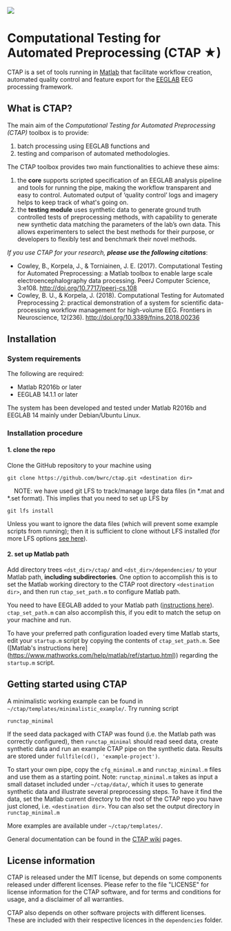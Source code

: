 ![](https://upload.wikimedia.org/wikipedia/commons/thumb/3/34/Red_star.svg/200px-Red_star.svg.png)

# Computational Testing for Automated Preprocessing (CTAP ★)
CTAP is a set of tools running in [Matlab](https://se.mathworks.com/products/matlab.html) that facilitate workflow creation, automated quality control and feature export for the [EEGLAB](https://sccn.ucsd.edu/eeglab/index.php)  EEG processing framework.

## What is CTAP? ##
The main aim of the *Computational Testing for Automated Preprocessing (CTAP)* toolbox is to provide:

1. batch processing using EEGLAB functions and
2. testing and comparison of automated methodologies.

The CTAP toolbox provides two main functionalities to achieve these aims:

1. the **core** supports scripted specification of an EEGLAB analysis pipeline and tools for running the pipe, making the workflow transparent and easy to control. Automated output of ‘quality control’ logs and imagery helps to keep track of what's going on.
2. the **testing module** uses synthetic data to generate ground truth controlled tests of preprocessing methods, with capability to generate new synthetic data matching the parameters of the lab’s own data. This allows experimenters to select the best methods for their purpose, or developers to flexibly test and benchmark their novel methods.

_If you use CTAP for your research, __please use the following citations___:
 * Cowley, B., Korpela, J., & Torniainen, J. E. (2017). Computational Testing for Automated Preprocessing: a Matlab toolbox to enable large scale electroencephalography data processing. PeerJ Computer Science, 3:e108. http://doi.org/10.7717/peerj-cs.108
* Cowley, B. U., & Korpela, J. (2018). Computational Testing for Automated Preprocessing 2: practical demonstration of a system for scientific data-processing workflow management for high-volume EEG. Frontiers in Neuroscience, 12(236). http://doi.org/10.3389/fnins.2018.00236

## Installation ##

### System requirements
The following are required:
* Matlab R2016b or later
* EEGLAB 14.1.1 or later

The system has been developed and tested under Matlab R2016b and EEGLAB 14 mainly under Debian/Ubuntu Linux.

### Installation procedure

#### 1. clone the repo
Clone the GitHub repository to your machine using

    git clone https://github.com/bwrc/ctap.git <destination dir>
    
NOTE: we have used git LFS to track/manage large data files (in \*.mat and  \*.set format). This implies that you need to set up LFS by

    git lfs install

Unless you want to ignore the data files (which will prevent some example scripts from running); then it is sufficient to clone without LFS installed (for more LFS options [see here](https://sabicalija.github.io/git-lfs-intro/)).

#### 2. set up Matlab path
Add directory trees `<dst_dir>/ctap/` and `<dst_dir>/dependencies/` to your Matlab path, __including subdirectories__. 
One option to accomplish this is to set the Matlab working directory to the CTAP root directory `<destination dir>`, and then run `ctap_set_path.m` to configure Matlab path.

You need to have EEGLAB added to your Matlab path ([instructions here](https://sccn.ucsd.edu/eeglab/downloadtoolbox.php)). `ctap_set_path.m` can also accomplish this, if you edit to match the setup on your machine and run.

To have your preferred path configuration loaded every time Matlab starts, edit your `startup.m` script by copying the contents of `ctap_set_path.m`. See ([Matlab's instructions here] (https://www.mathworks.com/help/matlab/ref/startup.html)) regarding the `startup.m` script.


## Getting started using CTAP ##
A minimalistic working example can be found in `~/ctap/templates/minimalistic_example/`. Try running script

```
runctap_minimal
```

If the seed data packaged with CTAP was found (i.e. the Matlab path was correctly configured), then `runctap_minimal` should read seed data, create synthetic data and run an example CTAP pipe on the synthetic data. Results are stored under `fullfile(cd(), 'example-project')`.

To start your own pipe, copy the `cfg_minimal.m` and `runctap_minimal.m` files and use them as a starting point. Note: `runctap_minimal.m` takes as input a small dataset included under `~/ctap/data/`, which it uses to generate synthetic data and illustrate several preprocessing steps. To have it find the data, set the Matlab current directory to the root of the CTAP repo you have just cloned, i.e. `<destination dir>`. You can also set the output directory in `runctap_minimal.m`

More examples are available under `~/ctap/templates/`.

General documentation can be found in the [CTAP wiki](https://github.com/bwrc/ctap/wiki) pages.


## License information

CTAP is released under the MIT license, but depends on some components released under different licenses. Please refer to the file "LICENSE" for license information for the CTAP software, and for terms and conditions for usage, and a disclaimer of all warranties.

CTAP also depends on other software projects with different licenses. These are included with their respective licences in the `dependencies` folder.
